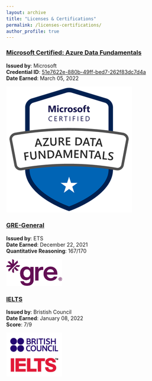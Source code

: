 ```yaml
---
layout: archive
title: "Licenses & Certifications"
permalink: /licenses-certifications/
author_profile: true
---
```


<style>
    /* Ensure the title is fully visible with proper spacing */
  .page__title {
    text-align: left;
    font-family: Arial, sans-serif;
    font-size: 2em; /* Adjust font size */
    font-weight: bold;
    color: dark grey;
    margin: 0px 0 40px; /* Add sufficient margin above and below */
    padding-top: 20px; /* Add padding in case of header overlap */
  }

</style>

### [Microsoft Certified: Azure Data Fundamentals](https://www.credly.com/badges/51e7622e-880b-49ff-bed7-262f83dc7d4a/public_url)  
**Issued by**: Microsoft  
**Credential ID**: [51e7622e-880b-49ff-bed7-262f83dc7d4a](https://www.credly.com/badges/51e7622e-880b-49ff-bed7-262f83dc7d4a/public_url)  
**Date Earned**: March 05, 2022  

![Azure Data Fundamentals Badge](/images/azure_badge.png)

### [GRE-General](https://www.ets.org/gre/test-takers.html?utm_agency=ege003&utm_source=google&utm_medium=ppc&utm_camptype=acq&utm_campaign=gre-b2c-0422_0923-mes-ppc-ege003-acq-search&utm_country=mes&gad_source=1&gclid=Cj0KCQiAkJO8BhCGARIsAMkswyiOc52qhqRTkzGeFo8cbM2nG4rPyzTU_1fLmeCBjXYoHx47t7n5GtAaAn6MEALw_wcB)
**Issued by**: ETS   
**Date Earned**: December 22, 2021   
**Quantitative Reasoning**: 167/170

<img src="../images/GRE_logo.png" alt="gre logo" style="width: 30%; height: auto;" />

### [IELTS](https://www.britishcouncil.org.tr/en/exam/ielts)
**Issued by**: Bristish Council   
**Date Earned**: January 08, 2022   
**Score**: 7/9

<img src="../images/ielts.jpg" alt="ielts logo" style="width: 30%; height: auto;" />

